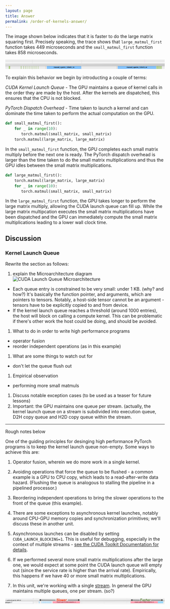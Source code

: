 ```yaml
---
layout: page
title: Answer
permalink: /order-of-kernels-answer/
---
```


The image shown below indicates that it is faster to do the large matrix squaring first. Precisely
speaking, the trace shows that `large_matmul_first` function takes 449 microseconds and the
`small_matmul_first` function takes 858 microseconds.

<a href="/launch_queue/kernel_launch_annotated_trace.png">
  <img src="/launch_queue/kernel_launch_annotated_trace.png" alt="Annotated Trace">
</a>

To explain this behavior we begin by introducting a couple of terms:

_CUDA Kernel Launch Queue_ - The GPU maintains a queue of kernel calls in the order they are made
by the host. After the kernels are dispatched, this ensures that the CPU is not blocked.

_PyTorch Dispatch Overhead_ - Time taken to launch a kernel and can dominate the time
taken to perform the actual computation on the GPU.

``` python
def small_matmul_first():
    for _ in range(10):
       torch.matmul(small_matrix, small_matrix)
    torch.matmul(large_matrix, large_matrix)
```

In the `small_matmul_first` function, the GPU completes each small matrix multiply before the next one is
ready. The PyTorch dispatch overhead is larger than the time taken to do the small matrix
multiplications and thus the GPU idles between the small matrix multiplications.

``` python
def large_matmul_first():
    torch.matmul(large_matrix, large_matrix)
    for _ in range(10):
       torch.matmul(small_matrix, small_matrix)
```

In the `large_matmul_first` function, the GPU takes longer to perform the large matrix multiply,
allowing the CUDA launch queue can fill up. While the large matrix multipcation executes the small matrix
multiplications have been dispatched and the GPU can immediately compute the small matrix
multiplications leading to a lower wall clock time.

## Discussion

### Kernel Launch Queue

Rewrite the section as follows:
1. explain the Microarchitecture diagram
![CUDA Launch Queue Microarchitecture](/launch_queue/cuda_launch_queue_uarch.jpg?raw=true "CUDA
Launch Queue Microarchitecture")
  - Each queue entry is constrained to be very small: under 1 KB. (why? and how?) It's basically the
    function pointer, and arguments, which are pointers to tensors. Notably, a host-side tensor
    cannot be an argument - tensors have to be explicitly copied to and from device.
  - If the kernel launch queue reaches a threshold (around 1000 entries), the host will block on
    calling a compute kernel. This can be problematic if there's other work the host could be doing,
    and should be avoided.

1. What to do in order to write high performance programs
  - operator fusion
  - reorder independent operations (as in this example)
1. What are some things to watch out for
  - don't let the queue flush out
1. Empirical observation
  - performing more small matmuls

1. Discuss notable exception cases (to be used as a teaser for future lessons)
1. Important: the GPU maintains one queue per stream. (actually, the kernel launch queue on a stream
  is subdivided into execution queue, D2H copy queue and H2D copy queue within the stream.


---
Rough notes below



One of the guiding principles for desinging high performance PyTorch programs is to keep the
kernel launch queue non-empty. Some ways to achieve this are:

1. Operator fusion, wherein we do more work in a single kernel.
1. Avoiding operations that force the queue to be flushed - a common example is a GPU to CPU copy,
   which leads to a read-after-write data hazard. (Flushing the queue is analogous to stalling the
   pipeline in a pipelined processor.)
1. Reordering independent operations to bring the slower operations to the front of the queue (this
    example).

1. There are some exceptions to asynchronous kernel launches, notably around CPU-GPU memory copies
  and synchronization primitives; we'll discuss these in another unit.

1. Asynchronous launches can be disabled by setting `CUDA_LAUNCH_BLOCKING=1`. This is useful for
   debugging, especially in the context of multiple streams - [see the CUDA Toolkit Documentation
   for details](https://docs.nvidia.com/cuda/cuda-c-programming-guide/index.html#concurrent-execution-host-device).


1. If we performed several more small matrix multiplications after the large one, we would expect at
   some point the CUDA launch queue will empty out (since the service rate is higher than the
   arrival rate). Empirically, this happens if we have 40 or more small matrix multiplications.

1. In this unit, we're working with a single
   [stream](https://docs.nvidia.com/cuda/cuda-c-programming-guide/index.html#streams). In general
   the GPU maintains multiple queues, one per stream. (so?)

<!--- from https://slideplayer.com/slide/8211225/ -->
<!--- see also http://xzt102.github.io/publications/2018_GPGPU_Sooraj.pdf -->
<!--

- NVIDIA offers a timeline viewer called NSIGHT that's analogous to Kineto, though less tightly coupled to PyTorch. Here's an NSIGHT trace that provides ground truth for the program we studied - it shows Kineto has high fidelity.
![NSIGHT Trace for Kernel Launch](nsight-launch-queue.jpg?raw=true "NSIGHT Trace for Kernel Launch")


- TODO: from Yueming, add NSIGHT traces, understand what is happening there (sending multiple kernels in one shot?)
- TODO: cudnn optimization enable, see if that leads to pytorch matching CUDA code
- TODO: summarize jason/kimish insights into launch overhead
- TODO: see if we can trace PCIE to see how much that contributes and if CUDA graph/CUDA code do group transactions
- TODO: explain need for Kineto and CUPTI - profiler is not enough
-->


![CUDA Launch Queue Trace](/launch_queue/cuda_launch_queue.jpg?raw=true "CUDA Launch Queue Trace")

